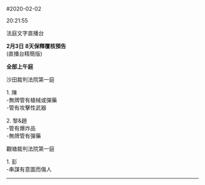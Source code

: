 #2020-02-02


20:21:55

法庭文字直播台

**2月3日 8天保釋覆核預告**  
(直播台精簡版)  
  
**全部上午庭**  
  
沙田裁判法院第一庭  
  
1\. 陳  
\-無牌管有槍械或彈藥  
\-管有攻擊性武器  
  
2\. 黎&趙  
\-管有爆炸品  
\-無牌管有彈藥  
  
觀塘裁判法院第一庭  
  
1\. 彭  
\-串謀有意圖而傷人

---
      
